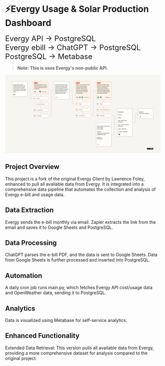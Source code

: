 # ⚡Evergy Usage & Solar Production Dashboard
<span style="font-size: 24px;">Evergy API → PostgreSQL</span>
<br>
<span style="font-size: 24px;">Evergy ebill → ChatGPT → PostgreSQL</span>
<br>
<span style="font-size: 24px;">PostgreSQL → Metabase</span>

> **Note: This is uses Evergy's non-public API.**

![kWh Data Pipeline](images/kWh-pipeline.png)
 
## Project Overview
This project is a fork of the original Evergy Client by Lawrence Foley, enhanced to pull all available data from Evergy. It is integrated into a comprehensive data pipeline that automates the collection and analysis of Evergy e-bill and usage data.

## Data Extraction
Evergy sends the e-bill monthly via email.
Zapier extracts the link from the email and saves it to Google Sheets and PostgreSQL.

## Data Processing
ChatGPT parses the e-bill PDF, and the data is sent to Google Sheets.
Data from Google Sheets is further processed and inserted into PostgreSQL.

## Automation
A daily cron job runs main.py, which fetches Evergy API cost/usage data and OpenWeather data, sending it to PostgreSQL.

## Analytics
Data is visualized using Metabase for self-service analytics.

## Enhanced Functionality
Extended Data Retrieval: This version pulls all available data from Evergy, providing a more comprehensive dataset for analysis compared to the original project.
